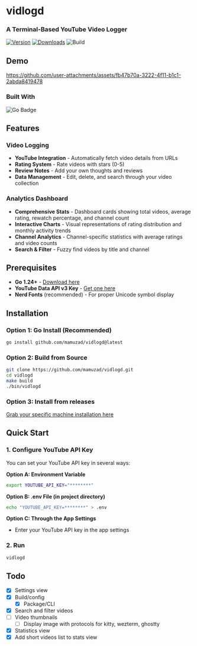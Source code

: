 # vidlogd

### A Terminal-Based YouTube Video Logger
[![Version](https://img.shields.io/github/v/release/mamuzad/vidlogd?logo=github)](https://github.com/mamuzad/vidlogd/releases)
[![Downloads](https://img.shields.io/github/downloads/mamuzad/vidlogd/total?logo=github)](https://github.com/mamuzad/vidlogd/releases)
![Build](https://img.shields.io/github/actions/workflow/status/mamuzad/vidlogd/release.yml?label=build&logo=github)

## Demo

https://github.com/user-attachments/assets/fb47b70a-3222-4f11-b1c1-2abda8419478

### Built With

![Go Badge](https://img.shields.io/badge/Go-00ADD8?logo=go&logoColor=fff&style=for-the-badge)

## Features

### Video Logging

- **YouTube Integration** - Automatically fetch video details from URLs
- **Rating System** - Rate videos with stars (0-5)
- **Review Notes** - Add your own thoughts and reviews
- **Data Management** - Edit, delete, and search through your video collection

### Analytics Dashboard

- **Comprehensive Stats** - Dashboard cards showing total videos, average rating, rewatch percentage, and channel count
- **Interactive Charts** - Visual representations of rating distribution and monthly activity trends
- **Channel Analytics** - Channel-specific statistics with average ratings and video counts
- **Search & Filter** - Fuzzy find videos by title and channel

## Prerequisites

- **Go 1.24+** - [Download here](https://golang.org/dl/)
- **YouTube Data API v3 Key** - [Get one here](https://developers.google.com/youtube/v3/getting-started)
- **Nerd Fonts** (recommended) - For proper Unicode symbol display

## Installation

### Option 1: Go Install (Recommended)

```bash
go install github.com/mamuzad/vidlogd@latest
```

### Option 2: Build from Source

```bash
git clone https://github.com/mamuzad/vidlogd.git
cd vidlogd
make build
./bin/vidlogd
```

### Option 3: Install from releases
[Grab your specific machine installation here](https://github.com/mamuzad/vidlogd/releases)

## Quick Start

### 1. Configure YouTube API Key

You can set your YouTube API key in several ways:

**Option A: Environment Variable**

```bash
export YOUTUBE_API_KEY="********"
```

**Option B: .env File (in project directory)**

```bash
echo "YOUTUBE_API_KEY=********" > .env
```

**Option C: Through the App Settings**

- Enter your YouTube API key in the app settings

### 2. Run

```bash
vidlogd
```

## Todo

- [x] Settings view
- [x] Build/config
  - [x] Package/CLI
- [x] Search and filter videos
- [ ] Video thumbnails
  - [ ] Display image with protocols for kitty, wezterm, ghostty
- [x] Statistics view
- [x] Add short videos list to stats view

